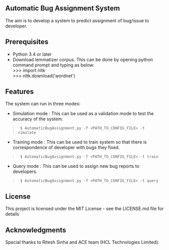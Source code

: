 ## Automatic Bug Assignment System
The aim is to develop a system to predict assignment of bug/issue to developer.

## Prerequisites
* Python 3.4 or later
* Download lemmatizer corpus. This can be done by opening python command prompt and typing as below:  
   \>\>\> import nltk  
   \>\>\> nltk.download('wordnet')

## Features
The system can run in three modes: 
* Simulation mode : This can be used as a validation mode to test the accuracy of the system.
>      $ AutomaticBugAssignment.py -f <PATH_TO_CONFIG_FILE> -t simulate
* Training mode : This can be used to train system so that there is correspondence of developer with bugs they fixed.
>      $ AutomaticBugAssignment.py -f <PATH_TO_CONFIG_FILE> -t train
* Query mode : This can be used to assign new bug reports to developers.
>      $ AutomaticBugAssignment.py -f <PATH_TO_CONFIG_FILE> -t query


## License
This project is licensed under the MIT License - see the LICENSE.md file for details

## Acknowledgments
Special thanks to Ritesh Sinha and ACE team (HCL Technologies Limited).

